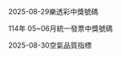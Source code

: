 
2025-08-29樂透彩中獎號碼

                                
114年 05~06月統一發票中獎號碼
                             
2025-08-30空氣品質指標
                              